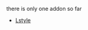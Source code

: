 there is only one addon so far

 - <a href="https://github.com/Eltaurus-Lt/Lt-Anki-Addons/tree/main/Lstyle">Lstyle</a>

